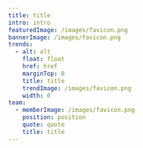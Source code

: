 ```yaml
---
title: title
intro: intro
featuredImage: /images/favicon.png
bannerImage: /images/favicon.png
trends:
  - alt: alt
    float: float
    href: href
    marginTop: 0
    title: title
    trendImage: /images/favicon.png
    width: 0
team:
  - memberImage: /images/favicon.png
    position: position
    quote: quote
    title: title
---
```

